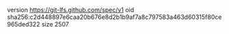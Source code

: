 version https://git-lfs.github.com/spec/v1
oid sha256:c2d448897e6caa20b676e8d2b1b9af7a8c797583a463d60315f80ce965ded322
size 2507
